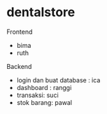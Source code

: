 # dentalstore
Frontend

- bima
- ruth

Backend

- login dan buat database : ica
- dashboard : ranggi
- transaksi: suci
- stok barang: pawal
